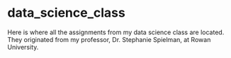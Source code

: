 # data_science_class
Here is where all the assignments from my data science class are located. They originated from my professor, Dr. Stephanie Spielman, at Rowan University. 
